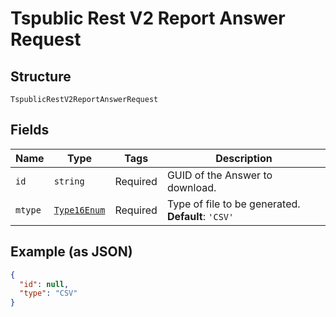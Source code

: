 
# Tspublic Rest V2 Report Answer Request

## Structure

`TspublicRestV2ReportAnswerRequest`

## Fields

| Name | Type | Tags | Description |
|  --- | --- | --- | --- |
| `id` | `string` | Required | GUID of the Answer to download. |
| `mtype` | [`Type16Enum`](../../doc/models/type-16-enum.md) | Required | Type of file to be generated.<br>**Default**: `'CSV'` |

## Example (as JSON)

```json
{
  "id": null,
  "type": "CSV"
}
```

